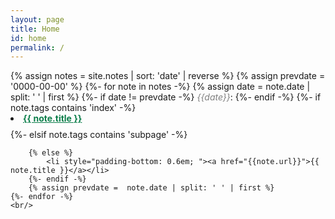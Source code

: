 ```yaml
---
layout: page
title: Home
id: home
permalink: /
---
```


<style>
.category-content a {
    text-decoration: none;
    color: #4183c4;
}

.category-content a:hover {
    text-decoration: underline;
    color: #4183c4;
}
</style>

<main>
    {% assign notes = site.notes | sort: 'date' | reverse %}
    {% assign prevdate =  '0000-00-00' %}
    {%- for note in notes -%}
        {% assign date =  note.date | split: ' ' | first %}
        {%- if date != prevdate -%}
            <i style="color:gray">{{date}}</i>:
        {%- endif -%}
        {%- if note.tags contains 'index' -%}
            <li style="padding-bottom: 0.6em; "><a href="{{note.url}}" style="color: #0B7E4A; font-weight:bold">{{ note.title }}</a></li>
        {%- elsif note.tags contains 'subpage' -%}
            
        {% else %}
            <li style="padding-bottom: 0.6em; "><a href="{{note.url}}">{{ note.title }}</a></li>
        {%- endif -%}        
        {% assign prevdate =  note.date | split: ' ' | first %}
    {%- endfor -%}
    <br/>
</main>